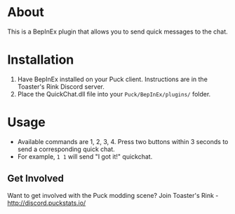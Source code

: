 ﻿# About
This is a BepInEx plugin that allows you to send quick messages to the chat. 

# Installation
1. Have BepInEx installed on your Puck client. Instructions are in the Toaster's Rink Discord server.
2. Place the QuickChat.dll file into your `Puck/BepInEx/plugins/` folder.

# Usage
- Available commands are 1, 2, 3, 4. Press two buttons within 3 seconds to send a corresponding quick chat.
- For example, `1 1` will send "I got it!" quickchat.

## Get Involved
Want to get involved with the Puck modding scene? Join Toaster's Rink - http://discord.puckstats.io/